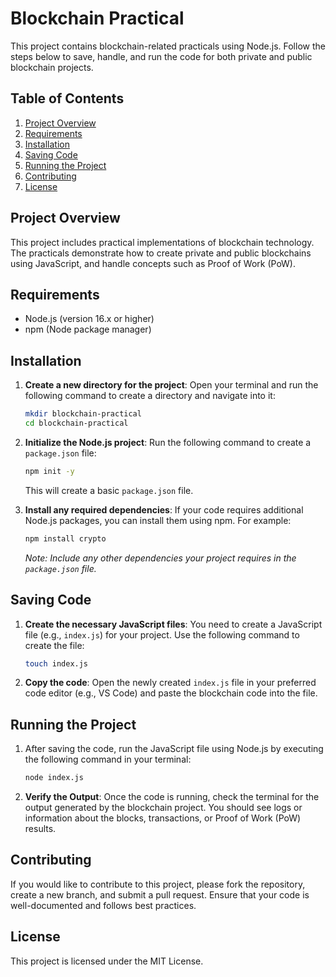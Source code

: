 # Blockchain Practical

This project contains blockchain-related practicals using Node.js. Follow the steps below to save, handle, and run the code for both private and public blockchain projects.

## Table of Contents

1. [Project Overview](#project-overview)
2. [Requirements](#requirements)
3. [Installation](#installation)
4. [Saving Code](#saving-code)
5. [Running the Project](#running-the-project)
6. [Contributing](#contributing)
7. [License](#license)

## Project Overview

This project includes practical implementations of blockchain technology. The practicals demonstrate how to create private and public blockchains using JavaScript, and handle concepts such as Proof of Work (PoW).

## Requirements

- Node.js (version 16.x or higher)
- npm (Node package manager)

## Installation

1. **Create a new directory for the project**:
   Open your terminal and run the following command to create a directory and navigate into it:

   ```bash
   mkdir blockchain-practical
   cd blockchain-practical
   ```

2. **Initialize the Node.js project**:
   Run the following command to create a `package.json` file:

   ```bash
   npm init -y
   ```

   This will create a basic `package.json` file.

3. **Install any required dependencies**:
   If your code requires additional Node.js packages, you can install them using npm. For example:

   ```bash
   npm install crypto
   ```

   *Note: Include any other dependencies your project requires in the `package.json` file.*

## Saving Code

1. **Create the necessary JavaScript files**:
   You need to create a JavaScript file (e.g., `index.js`) for your project. Use the following command to create the file:

   ```bash
   touch index.js
   ```

2. **Copy the code**:
   Open the newly created `index.js` file in your preferred code editor (e.g., VS Code) and paste the blockchain code into the file.

## Running the Project

1. After saving the code, run the JavaScript file using Node.js by executing the following command in your terminal:

   ```bash
   node index.js
   ```

2. **Verify the Output**:
   Once the code is running, check the terminal for the output generated by the blockchain project. You should see logs or information about the blocks, transactions, or Proof of Work (PoW) results.

## Contributing

If you would like to contribute to this project, please fork the repository, create a new branch, and submit a pull request. Ensure that your code is well-documented and follows best practices.

## License

This project is licensed under the MIT License.
